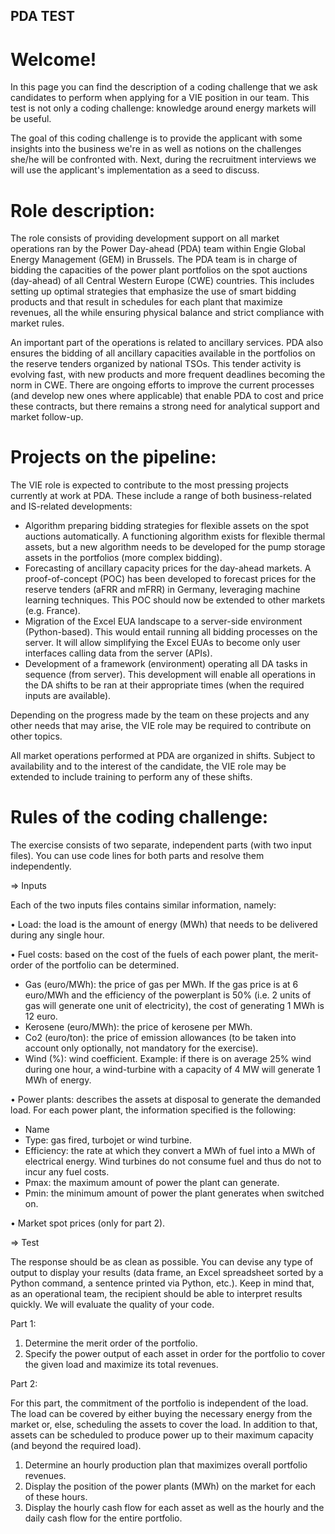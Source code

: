 ## PDA TEST

# Welcome! 

In this page you can find the description of a coding challenge that we ask candidates to perform when applying for a VIE position in our team. This test is not only a coding challenge: knowledge around energy markets will be useful. 

The goal of this coding challenge is to provide the applicant with some insights into the business we're in as well as notions on the challenges she/he will be confronted with. Next, during the recruitment interviews we will use the applicant's implementation as a seed to discuss.

# Role description:

The role consists of providing development support on all market operations ran by the Power Day-ahead (PDA) team within Engie Global Energy Management (GEM) in Brussels. The PDA team is in charge of bidding the capacities of the power plant portfolios on the spot auctions (day-ahead) of all Central Western Europe (CWE) countries. This includes setting up optimal strategies that emphasize the use of smart bidding products and that result in schedules for each plant that maximize revenues, all the while ensuring physical balance and strict compliance with market rules.

An important part of the operations is related to ancillary services. PDA also ensures the bidding of all ancillary capacities available in the portfolios on the reserve tenders organized by national TSOs. This tender activity is evolving fast, with new products and more frequent deadlines becoming the norm in CWE. There are ongoing efforts to improve the current processes (and develop new ones where applicable) that enable PDA to cost and price these contracts, but there remains a strong need for analytical support and market follow-up.

# Projects on the pipeline:

The VIE role is expected to contribute to the most pressing projects currently at work at PDA. These include a range of both business-related and IS-related developments:
- Algorithm preparing bidding strategies for flexible assets on the spot auctions automatically. A functioning algorithm exists for flexible thermal assets, but a new algorithm needs to be developed for the pump storage assets in the portfolios (more complex bidding).
- Forecasting of ancillary capacity prices for the day-ahead markets. A proof-of-concept (POC) has been developed to forecast prices for the reserve tenders (aFRR and mFRR) in Germany, leveraging machine learning techniques. This POC should now be extended to other markets (e.g. France).
- Migration of the Excel EUA landscape to a server-side environment (Python-based). This would entail running all bidding processes on the server. It will allow simplifying the Excel EUAs to become only user interfaces calling data from the server (APIs).
- Development of a framework (environment) operating all DA tasks in sequence (from server). This development will enable all operations in the DA shifts to be ran at their appropriate times (when the required inputs are available). 

Depending on the progress made by the team on these projects and any other needs that may arise, the VIE role may be required to contribute on other topics.

All market operations performed at PDA are organized in shifts. Subject to availability and to the interest of the candidate, the VIE role may be extended to include training to perform any of these shifts.

# Rules of the coding challenge: 

The exercise consists of two separate, independent parts (with two input files). You can use code lines for both parts and resolve them independently.

=> Inputs

Each of the two inputs files contains similar information, namely:

• Load: the load is the amount of energy (MWh) that needs to be delivered during any single hour.

• Fuel costs: based on the cost of the fuels of each power plant, the merit-order of the portfolio can be determined.

- Gas (euro/MWh): the price of gas per MWh. If the gas price is at 6 euro/MWh and the efficiency of the powerplant is 50% (i.e. 2 units of gas will generate one unit of electricity), the cost of generating 1 MWh is 12 euro.
- Kerosene (euro/MWh): the price of kerosene per MWh.
- Co2 (euro/ton): the price of emission allowances (to be taken into account only optionally, not mandatory for the exercise).
- Wind (%): wind coefficient. Example: if there is on average 25% wind during one hour, a wind-turbine with a capacity of 4 MW will generate 1 MWh of energy.

• Power plants: describes the assets at disposal to generate the demanded load. For each power plant, the information specified is the following:

-	Name
-	Type: gas fired, turbojet or wind turbine.
-	Efficiency: the rate at which they convert a MWh of fuel into a MWh of electrical energy. Wind turbines do not consume fuel and thus do not to incur any fuel costs.
-	Pmax: the maximum amount of power the plant can generate.
-	Pmin: the minimum amount of power the plant generates when switched on.

• Market spot prices (only for part 2).

=> Test

The response should be as clean as possible. You can devise any type of output to display your results (data frame, an Excel spreadsheet sorted by a Python command, a sentence printed via Python, etc.). Keep in mind that, as an operational team, the recipient should be able to interpret results quickly. We will evaluate the quality of your code.

Part 1:

1.	Determine the merit order of the portfolio.
2.	Specify the power output of each asset in order for the portfolio to cover the given load and maximize its total revenues.

Part 2:

For this part, the commitment of the portfolio is independent of the load. The load can be covered by either buying the necessary energy from the market or, else, scheduling the assets to cover the load. In addition to that, assets can be scheduled to produce power up to their maximum capacity (and beyond the required load).

1.	Determine an hourly production plan that maximizes overall portfolio revenues.
2.	Display the position of the power plants (MWh) on the market for each of these hours.
3.	Display the hourly cash flow for each asset as well as the hourly and the daily cash flow for the entire portfolio.

